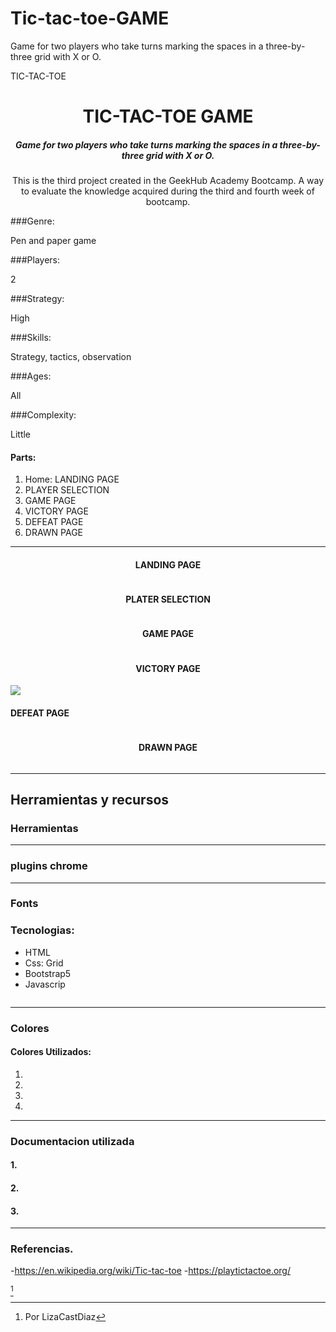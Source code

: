 # Tic-tac-toe-GAME
Game for two players who take turns marking the spaces in a three-by-three grid with X or O.



TIC-TAC-TOE
<h1 align="center"> TIC-TAC-TOE GAME </h1>
<h5 align="center">Game for two players who take turns marking the spaces in a three-by-three grid with X or O. </h5>

<p align="center">This is the third project created in the GeekHub Academy Bootcamp. A way to evaluate the knowledge acquired during the third and fourth week of bootcamp. </p>

###Genre: <p>Pen and paper game</p>
###Players: <p>2</p>
###Strategy: <p>High</p>
###Skills: <p>Strategy, tactics, observation</p>
###Ages: <p>All</p>
###Complexity: <p>Little</p>


#### Parts:
1. Home: LANDING PAGE
2. PLAYER SELECTION
3. GAME PAGE
4. VICTORY PAGE
5. DEFEAT PAGE
6. DRAWN PAGE

<hr>

<h4 align="center">LANDING PAGE </h4>
<img src="" alt="">
<h4 align="center">PLATER SELECTION </h4>
<img src="" alt="">
<h4 align="center">GAME PAGE </h4>
<img src="" alt="">
<h4 align="center">VICTORY PAGE </h4>
<img src=" alt="">
<h4 align="">DEFEAT PAGE </h4>
<img src=""alt="">
<h4 align="center">DRAWN PAGE </h4>
<img src=""alt="">

<hr>

<h2 text-align: center>Herramientas y recursos</h2>

### Herramientas



---
### plugins chrome

---

### Fonts

### Tecnologias:
- HTML
- Css: Grid
- Bootstrap5
- Javascrip



<img src="" alt="">

---
### Colores 
#### Colores Utilizados: 
1. 
2.  
3. 
4. 


---
### Documentacion utilizada

#### 1.


#### 2.


#### 3.



---
### Referencias.

-https://en.wikipedia.org/wiki/Tic-tac-toe
-https://playtictactoe.org/





[^1]

[^1]: Por LizaCastDiaz
